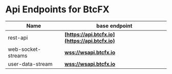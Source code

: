 # Api Endpoints for BtcFX

Name | base endpoint
------------ | ------------
rest-api | **[https://api.btcfx.io](https://api.btcfx.io)**
web-socket-streams | **[wss://wsapi.btcfx.io](wss://wsapi.btcfx.io)**
user-data-stream | **[wss://wsapi.btcfx.io](wss://wsapi.btcfx.io)**
